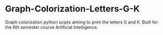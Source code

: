 # Graph-Colorization-Letters-G-K
Graph colorization python scipts aiming to print the letters G and K. Built for the 6th semester course Artificial Intelligence.
